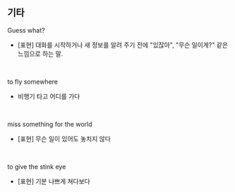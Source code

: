 ## 기타

Guess what?
- [표현] 대화를 시작하거나 새 정보를 알려 주기 전에 "있잖아", "무슨 일이게?" 같은 느낌으로 하는 말.

<br>

to fly somewhere
- 비행기 타고 어디를 가다

<br>

miss something for the world
- [표현] 무슨 일이 있어도 놓치지 않다

<br>

to give the stink eye
- [표현] 기분 나쁘게 쳐다보다
